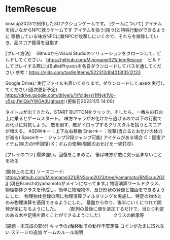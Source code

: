 # ItemRescue
bnscup2023で制作した3Dアクションゲームです。
[ゲームについて]
 アイテムを拾いながらNPC救うゲームです
 アイテムを拾う(掬う)と特殊行動ができるように
 移動している味方NPCに敵NPCが攻撃しにいくので、それらを排除していき、高スコア獲得を目指す


[プレイ方法]
　GithubからVisual Studioのソリューションをクローンして、ビルドしてください。
		https://github.com/Minogame321/ItemRescue
		　ビルドしてプレイする際にはBulletPhysicsを各自ダウンロードしてパスを通してください
  			参考：https://qiita.com/tas9n/items/522312d04013f3512f33
  		
Google Driveに実行ファイルも置いてあります。ダウンロードして.exeを実行してください(逐次更新予定)
		https://drive.google.com/drive/u/1/folders/1fNyk1Vg-v5sgJ1nlQidYWGAdUghsattj (更新日202311/5 14:00)

タイトルが出てきたら、START BUTTONをクリック。そしたら、一番左の石の上に乗るとゲームスタート。
味方キャラがお化けから逃げるので以下の行動でお化けに対抗しよう。
敵を倒す、敵がドロップするクリスタルを拾うとスコアが増える。
	ASDWキー：上下左右移動
	Enterキー：攻撃(当たるとお化けの体力が減る)
	Spaceキー：ジャンプ(2段ジャンプ可能)
	アイテムがある場合
		C：回復アイテム(味方のHP回復)
		X：ボムの使用(周囲のお化けを一網打尽)

[プレイのコツ]
爆弾強い。回復をこまめに。
後は味方が敵に突っ込まないことを祈る

[開発上の工夫]
 ソースコード: https://github.com/Minogame321/BNScup2023/tree/yamamoto/BNScup2023 
(現在Branchのyamamotoがメインになってます。)
	物理演算ワールドクラス、物理物体クラスを作成し、簡単に物理物体、及び形状の登録と描画をできるようにした。
	物理物体登録の際に物理演算フィルタリングを実施し、特定の物体とのみ物理演算を適用できるようにした。
 基盤から作り、後半にいくにつれて開発が楽になるようにした。
　　（配列の最後に値を追加するだけで、当たり判定のある木や足場を置くことができるようにした）
　　クラスの継承等

[課題・未完成の部分]
	キャラのz軸移動での動作不安定性
	コインがたまに取れない
	ステージの追加
	ゲームのルール説明
